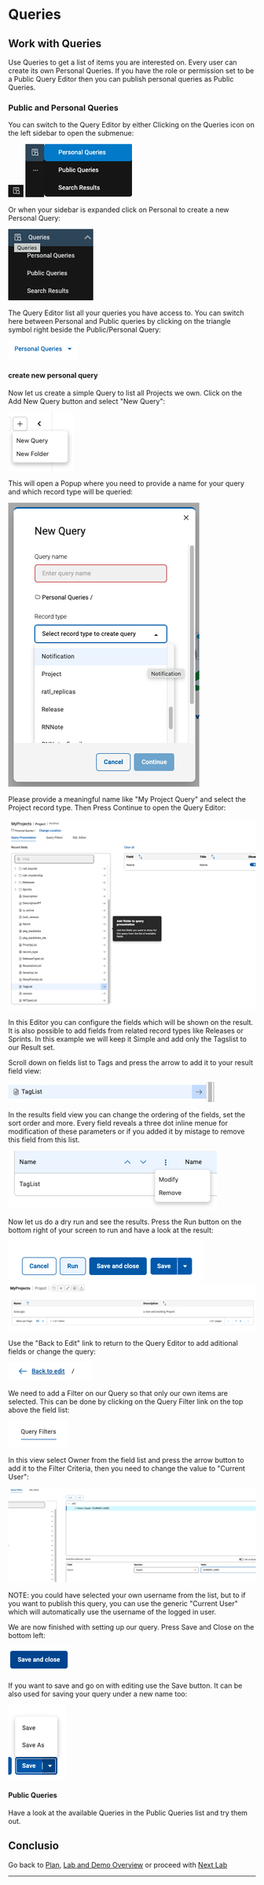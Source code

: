 # Queries

## Work with Queries

Use Queries to get a list of items you are interested on. Every user can create its own Personal Queries. If you have the role or permission set to be a Public Query Editor then you can publish personal queries as Public Queries.

### Public and Personal Queries

You can switch to the Query Editor by either Clicking on the Queries icon on the left sidebar to open the submenue:

![Queries Icon](media/Plan_Queries_Icon.png)
![Queries Menue List](media/Plan_Queries_MenueList.png)

Or when your sidebar is expanded click on Personal to create a new Personal Query:

![Queries Menue Expanded](media/Plan_Queries_Menu_expanded.png)

The Query Editor list all your queries you have access to. You can switch here between Personal and Public queries by clicking on the triangle symbol right beside the Public/Personal Query:

![Switch between Personal and Public Queries](media/Plan_QueryEditor_SwitchTypes.png)

#### create new personal query

Now let us create a simple Query to list all Projects we own. Click on the Add New Query button and select "New Query":

![Add New Query Expanded](media/Plan_PersonalQueriesAddNewExpanded.png)

This will open a Popup where you need to provide a name for your query and which record type will be queried:

![New Query](media/Plan_NewQuery.png)

Please provide a meaningful name like "My Project Query" and select the Project record type. Then Press Continue to open the Query Editor:

![Query Editor](media/Plan_QueryEditor.png)

In this Editor you can configure the fields which will be shown on the result. It is also possible to add fields from related record types like Releases or Sprints. In this example we will keep it Simple and add only the Tagslist to our Result set.

Scroll down on fields list to Tags and press the arrow to add it to your result field view:

![Add Field to Result list](media/Plan_QueryEditor_AddField.png)

In the results field view you can change the ordering of the fields, set the sort order and more. Every field reveals a three dot inline menue for modification of these parameters or if you added it by mistage to remove this field from this list.

![Three Dots of a field](media/Plan_QueryEditor_FieldThreeDots.png)

Now let us do a dry run and see the results. Press the Run button on the bottom right of your screen to run and have a look at the result:

![Run the Query](media/Plan_QueryRun.png)
![Query Result](media/Plan_QueryResult.png)

Use the "Back to Edit" link to return to the Query Editor to add aditional fields or change the query:

![Back to Edit](media/Plan_QueryEditor_runBackToEdit.png)

We need to add a Filter on our Query so that only our own items are selected. This can be done by clicking on the Query Filter link on the top above the field list:

![Query Filter](media/Plan_Queries_Filter.png)

In this view select Owner from the field list and press the arrow button to add it to the Filter Criteria, then you need to change the value to "Current User":

![Set Filter to use Current User](media/Plan_Queries_Filter_CurrentUser.png)

NOTE: you could have selected your own username from the list, but to if you want to publish this query, you can use the generic "Current User" which will automatically use the username of the logged in user.

We are now finished with setting up our query. Press Save and Close on the bottom left:

![Query Save and Close](media/Plan_QuerySaveClose.png)

If you want to save and go on with editing use the Save button. It can be also used for saving your query under a new name too:

![Query Save Menue](media/Plan_QuerySaveExpanded.png)

#### Public Queries

Have a look at the available Queries in the Public Queries list and try them out.

## Conclusio

Go back to [Plan][GoBackToParentIndex], [Lab and Demo Overview][GoBackToDemoOverview] or proceed with [Next Lab][NextLab]

---

[GoBackToDemoOverview]: ../index.md
[GoBackToParentIndex]: ../index.md#work-with-queries
[NextLab]: ../index.md#integrations
